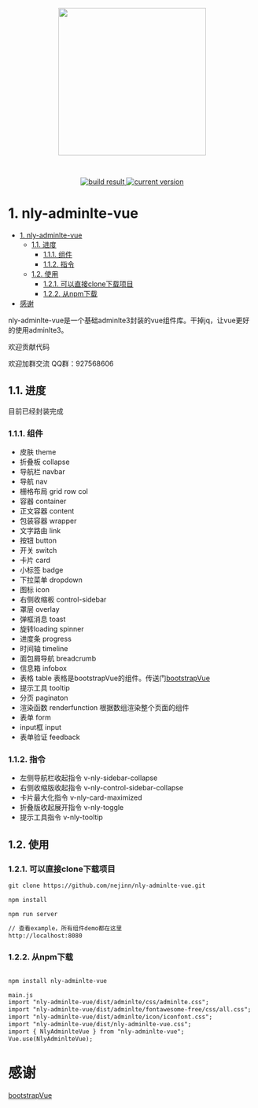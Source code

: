 <p align="center">
  <a href="https://github.com/nejinn/nly-adminlte-vue">
    <img src="https://github.com/nejinn/nly-adminlte-vue/blob/master/static/NLYREADME.png" width="300">
  </a>
</p>
<br>
<p align="center">
  <a href="https://travis-ci.org/github/nejinn/nly-adminlte-vue">
    <img src="https://img.shields.io/badge/build-passing-brightgreen" alt="build result">
  </a>
    <a href="https://www.npmjs.com/package/nly-adminlte-vue">
    <img src="https://img.shields.io/badge/npm-0.3.3-brightgreen" alt="current version">
  </a>
</p>


# 1. nly-adminlte-vue
<!-- TOC -->

- [1. nly-adminlte-vue](#1-nly-adminlte-vue)
  - [1.1. 进度](#11-进度)
    - [1.1.1. 组件](#111-组件)
    - [1.1.2. 指令](#112-指令)
  - [1.2. 使用](#12-使用)
    - [1.2.1. 可以直接clone下载项目](#121-可以直接clone下载项目)
    - [1.2.2. 从npm下载](#122-从npm下载)
- [感谢](#感谢)

<!-- /TOC -->

nly-adminlte-vue是一个基础adminlte3封装的vue组件库。干掉jq，让vue更好的使用adminlte3。

欢迎贡献代码

欢迎加群交流 QQ群：927568606

## 1.1. 进度

目前已经封装完成

### 1.1.1. 组件

* 皮肤  theme
* 折叠板 collapse
* 导航栏 navbar
* 导航 nav
* 栅格布局 grid row col
* 容器 container
* 正文容器 content
* 包装容器 wrapper
* 文字路由 link
* 按钮 button
* 开关 switch
* 卡片 card
* 小标签 badge
* 下拉菜单 dropdown
* 图标 icon
* 右侧收缩板 control-sidebar
* 罩层 overlay
* 弹框消息 toast
* 旋转loading spinner
* 进度条 progress
* 时间轴 timeline
* 面包屑导航 breadcrumb
* 信息箱 infobox
* 表格 table 表格是bootstrapVue的组件。传送门[bootstrapVue](https://bootstrap-vue.js.org)
* 提示工具 tooltip
* 分页 paginaton
* 渲染函数 renderfunction 根据数组渲染整个页面的组件
* 表单 form
* input框 input
* 表单验证 feedback

### 1.1.2. 指令

* 左侧导航栏收起指令 v-nly-sidebar-collapse
* 右侧收缩版收起指令 v-nly-control-sidebar-collapse
* 卡片最大化指令 v-nly-card-maximized
* 折叠版收起展开指令 v-nly-toggle
* 提示工具指令 v-nly-tooltip

## 1.2. 使用

### 1.2.1. 可以直接clone下载项目

```html
git clone https://github.com/nejinn/nly-adminlte-vue.git

npm install 

npm run server

// 查看example，所有组件demo都在这里
http://localhost:8080
```

### 1.2.2. 从npm下载

```html

npm install nly-adminlte-vue

main.js
import "nly-adminlte-vue/dist/adminlte/css/adminlte.css";
import "nly-adminlte-vue/dist/adminlte/fontawesome-free/css/all.css";
import "nly-adminlte-vue/dist/adminlte/icon/iconfont.css";
import "nly-adminlte-vue/dist/nly-adminlte-vue.css";
import { NlyAdminlteVue } from "nly-adminlte-vue";
Vue.use(NlyAdminlteVue);
```

# 感谢

[bootstrapVue](https://bootstrap-vue.js.org)
